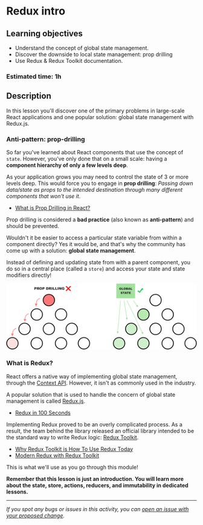 # Redux intro

## Learning objectives

- Understand the concept of global state management.
- Discover the downside to local state management: prop drilling
- Use Redux & Redux Toolkit documentation.

### Estimated time: 1h

## Description

In this lesson you'll discover one of the primary problems in large-scale React applications and one popular solution: global state management with Redux.js.

### Anti-pattern: prop-drilling

So far you've learned about React components that use the concept of `state`. However, you've only done that on a small scale: having a **component hierarchy of only a few levels deep**.

As your application grows you may need to control the state of 3 or more levels deep. This would force you to engage in **prop drilling**: _Passing down data/state as props to the intended destination through many different components that won't use it_.

- [What is Prop Drilling in React?](https://www.educative.io/answers/what-is-prop-drilling-in-react)

Prop drilling is considered a **bad practice** (also known as **anti-pattern**) and should be prevented.

Wouldn't it be easier to access a particular state variable from within a component directly? Yes it would be, and that's why the community has come up with a solution: **global state management**.

Instead of defining and updating state from with a parent component, you do so in a central place (called a `store`) and access your state and state modifiers directly!

![Local vs. global state management](./../images/local-vs-global-state.png)

### What is Redux?

React offers a native way of implementing global state management, through the [Context API](https://reactjs.org/docs/context.html). However, it isn't as commonly used in the industry.

A popular solution that is used to handle the concern of global state management is called [Redux.js](https://redux.js.org/).

- [Redux in 100 Seconds](https://www.youtube.com/watch?v=_shA5Xwe8_4)

Implementing Redux proved to be an overly complicated process. As a result, the team behind the library released an official library intended to be the standard way to write Redux logic: [Redux Toolkit](https://redux-toolkit.js.org/).

- [Why Redux Toolkit is How To Use Redux Today](https://redux.js.org/introduction/why-rtk-is-redux-today)
- [Modern Redux with Redux Toolkit](https://www.youtube.com/watch?v=14XGPHtoW1Y)

This is what we'll use as you go through this module!

**Remember that this lesson is just an introduction. You will learn more about the state, store, actions, reducers, and immutability in dedicated lessons.**

---

_If you spot any bugs or issues in this activity, you can [open an issue with your proposed change](https://github.com/microverseinc/curriculum-transversal-skills/blob/main/git-github/articles/open_issue.md)._
